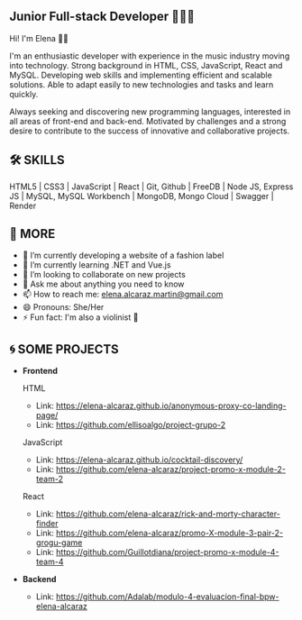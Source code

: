 ## Junior Full-stack Developer 👩🏻‍💻

Hi! I'm Elena 👋🏼

I'm an enthusiastic developer with experience in the music industry moving into technology. Strong background in HTML, CSS, JavaScript, React and MySQL. Developing web skills and implementing efficient and scalable solutions. Able to adapt easily to new technologies and tasks and learn quickly. 

Always seeking and discovering new programming languages, interested in all areas of front-end and back-end. Motivated by challenges and a strong desire to contribute to the success of innovative and collaborative projects.

## 🛠️ SKILLS

HTML5 | CSS3 | JavaScript | React | Git, Github | FreeDB | Node JS, Express JS | MySQL, MySQL Workbench | MongoDB, Mongo Cloud | Swagger | Render

## 💫 MORE

- 🔭 I’m currently developing a website of a fashion label
- 🌱 I’m currently learning .NET and Vue.js
- 👯 I’m looking to collaborate on new projects 
- 💬 Ask me about anything you need to know
- 📫 How to reach me: elena.alcaraz.martin@gmail.com
- 😄 Pronouns: She/Her
- ⚡ Fun fact: I'm also a violinist 🎻

## 🌀 SOME PROJECTS
- **Frontend**

  HTML
  + Link: https://elena-alcaraz.github.io/anonymous-proxy-co-landing-page/
  + Link: https://github.com/ellisoalgo/project-grupo-2

  JavaScript
  + Link: https://elena-alcaraz.github.io/cocktail-discovery/
  + Link: https://github.com/elena-alcaraz/project-promo-x-module-2-team-2
  
  React
  + Link: https://github.com/elena-alcaraz/rick-and-morty-character-finder
  + Link: https://github.com/elena-alcaraz/promo-X-module-3-pair-2-grogu-game
  + Link: https://github.com/Guillotdiana/project-promo-x-module-4-team-4

- **Backend**
  + Link: https://github.com/Adalab/modulo-4-evaluacion-final-bpw-elena-alcaraz




